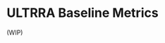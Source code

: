 # ULTRRA Baseline Metrics

(WIP)


<!-- # wriva-codabench

Codabench format for the WRIVA public challenge. 

## Usage

I use makefiles in order to create the proper format that codabench expects. 

To make the competition run (in the project root):

```
make
```

This creates a `wriva-codabench-competition.zip` file that you can upload directly to codabench

To clean up the competition artifacts, run:

```
make clean
```


## Overview

The ULTRRA challenge evaluates current and novel state of the art view synthesis methods for posed and unposed cameras. Challenge datasets emphasize real-world considerations, such as image sparsity, variety of camera models, and unconstrained acquisition in real-world environments. 

Schedule:
- Development dataset release: 11/8/2024
- Challenge dataset release: 1/10/2025
- Submission period: 11/1/2024 - 1/31/2025
- Invited presentations for selected participants: 2/14/2025

To get started, please register for the competition and download the development data package from IEEE DataPort (https://ieee-dataport.org/competitions/ultrra-challenge-2025).

Tasks:
- Camera calibration
  - Inputs: unposed images
  - Ouputs: relative camera extrinsic parameters
  - Evaluation: camera geolocation error
- View synthesis
  - Inputs: images with camera locations, camera metadata for requested novel image renders
  - Outputs: rendered images
  - Evaluation: DreamSim image similarity metric

Challenges posed for each task, increasing in complexity:
- Image density: a limited number of input images from a single ground-level camera
- Multiple camera models: images from multiple unique ground-level cameras
- Varying altitudes: images from ground, security, and airborne cameras
- Reconstructed area: images from varying altitudes, covering a larger area

Example datasets are provided for each task and challenge to support algorithm development. An example baseline solution is provided based on COLMAP and NerfStudio, and a baseline submission is provided to clarify the expected submission format.

## Data

Images collected for the IARPA WRIVA program have been publicly released and made available for use in this public challenge and more broadly to encourage research in view synthesis methods for real-world environments and heterogeneous cameras. Datasets include images collected from mobile phones and other ground-level cameras, security cameras, and airborne cameras. Each camera is calibrated using structure from motion constrained by RTK-corrected GPS coordinates, with accuracies measured in centimeters, for either camera locations or ground control points, depending on the camera. Cameras are geolocated to enable reliable evaluation. Images used for final evaluations are sequestered.

Development datasets are available for download at IEEE DataPort (https://ieee-dataport.org/competitions/ultrra-challenge-2025), and the challenge datasets will be posted there 10 January 2025. 

## Evaluation

During the development phase, both camera calibration and view synthesis tasks will be evaluated using images from the same scene. Reference values for both tasks are provided in the development data package, allowing participants to  independently experiment and self-evaluate and also confirm that submissions to the leaderboard are formatted correctly.

During the test phase, camera calibration and view synthesis tasks will be evaluated using images from different scenes, and all reference values will be sequestered.

Camera calibration task:
Inputs are unposed JPG images, and outputs are relative camera poses in a JSON file format. Camera poses are evaluated by comparing relative camera locations, with contestant coordinate frames aligned to sequestered reference world coordinates using Procrustes analysis. The leaderboard metric for this task is SE90, the 90th percentile spherical error from all input images.

View synthesis task:
Inputs are posed images for training a view synthesis model and test poses for rendering novel views. Sequestered images and contestant rendered images will be compared using the single-model variant of the DreamSim image similarity metric (https://dreamsim-nights.github.io/). The leaderboard metric for this task is the mean DreamSim score from all rendered images.

## Terms

By participating in this challenge, you consent to publicly share your submissions.

No prizes will be awarded. Organizers will review submissions and invite top-scoring participants to submit a brief writeup of their solutions, documenting their approaches and observations. Organizers will then select from among the best scores and writeups and invite participants to present their results at the ULTRRA workshop at WACV 2025 (https://sites.google.com/view/ultrra-wacv-2025). Virtual presentations will be supported. All top-scoring participants on the leaderboard will be acknowledged at the workshop.

## Acknowledgements

This work was supported by the Intelligence Advanced Research Projects Activity (IARPA) contract no. 2020-20081800401. Disclaimer: The views and conclusions contained herein are those of the authors and should not be interpreted as necessarily representing the official policies or endorsements, either expressed or implied, of IARPA or the U.S. Government.

 -->
